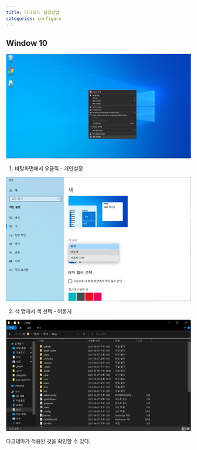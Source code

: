 ```yaml
---
title: 다크모드 설정방법
categories: configure
---
```


## Window 10

![image-20210609224205804](../../assets/images/image-20210609224205804.png)

1) 바탕화면에서 우클릭 - 개인설정

![image-20210609224245166](../../assets/images/image-20210609224245166.png)

2) 색 탭에서 색 선택 - 어둡게

![image-20210609224338729](../../assets/images/image-20210609224338729.png)

다크테마가 적용된 것을 확인할 수 있다.
